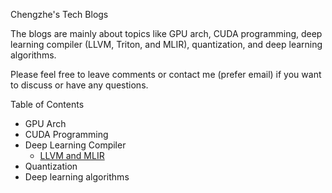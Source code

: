 Chengzhe's Tech Blogs

The blogs are mainly about topics like GPU arch, CUDA programming, deep learning compiler (LLVM, Triton, and MLIR), quantization, and deep learning algorithms.

Please feel free to leave comments or contact me (prefer email) if you want to discuss or have any questions.

Table of Contents
- GPU Arch
- CUDA Programming
- Deep Learning Compiler
    - [LLVM and MLIR](./_posts/2025-08-30-LLVM-and-MLIR.md)
- Quantization
- Deep learning algorithms
